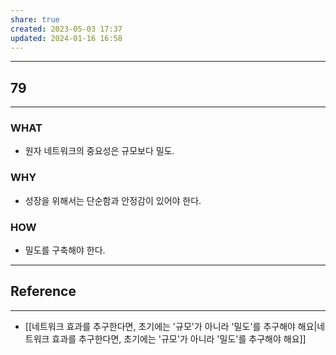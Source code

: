 ```yaml
---
share: true
created: 2023-05-03 17:37
updated: 2024-01-16 16:58
---
```


---
## 79
---
### WHAT
- 원자 네트워크의 중요성은 규모보다 밀도.
### WHY
- 성장을 위해서는 단순함과 안정감이 있어야 한다.
### HOW
- 밀도를 구축해야 한다.
---


## Reference
---
- [[네트워크 효과를 추구한다면, 초기에는 '규모'가 아니라 '밀도'를 추구해야 해요|네트워크 효과를 추구한다면, 초기에는 '규모'가 아니라 '밀도'를 추구해야 해요]]